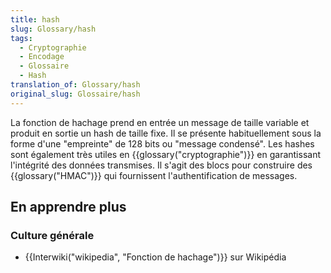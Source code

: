 ```yaml
---
title: hash
slug: Glossary/hash
tags:
  - Cryptographie
  - Encodage
  - Glossaire
  - Hash
translation_of: Glossary/hash
original_slug: Glossaire/hash
---
```

La fonction de hachage prend en entrée un message de taille variable et produit en sortie un hash de taille fixe. Il se présente habituellement sous la forme d'une "empreinte" de 128 bits ou "message condensé". Les hashes sont également très utiles en {{glossary("cryptographie")}} en garantissant l'intégrité des données transmises. Il s'agit des blocs pour construire des {{glossary("HMAC")}} qui fournissent l'authentification de messages.

## En apprendre plus

### Culture générale

- {{Interwiki("wikipedia", "Fonction de hachage")}} sur Wikipédia

